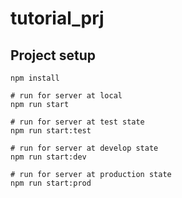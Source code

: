 # tutorial_prj

## Project setup
```
npm install
```

```
# run for server at local
npm run start
```
```
# run for server at test state
npm run start:test
```
```
# run for server at develop state
npm run start:dev
```
```
# run for server at production state
npm run start:prod 
```
